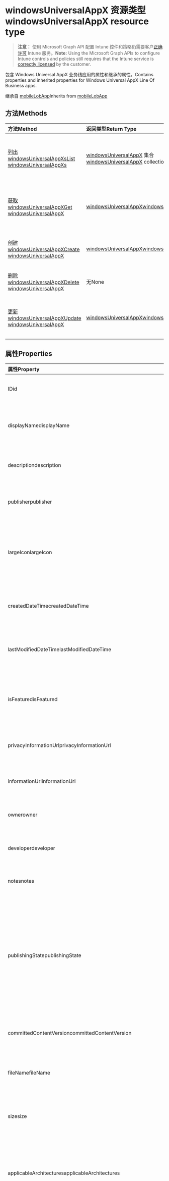 # <a name="windowsuniversalappx-resource-type"></a><span data-ttu-id="52e69-101">windowsUniversalAppX 资源类型</span><span class="sxs-lookup"><span data-stu-id="52e69-101">windowsUniversalAppX resource type</span></span>

> <span data-ttu-id="52e69-102">**注意：** 使用 Microsoft Graph API 配置 Intune 控件和策略仍需要客户[正确许可](https://go.microsoft.com/fwlink/?linkid=839381) Intune 服务。</span><span class="sxs-lookup"><span data-stu-id="52e69-102">**Note:** Using the Microsoft Graph APIs to configure Intune controls and policies still requires that the Intune service is [correctly licensed](https://go.microsoft.com/fwlink/?linkid=839381) by the customer.</span></span>

<span data-ttu-id="52e69-103">包含 Windows Universal AppX 业务线应用的属性和继承的属性。</span><span class="sxs-lookup"><span data-stu-id="52e69-103">Contains properties and inherited properties for Windows Universal AppX Line Of Business apps.</span></span>

<span data-ttu-id="52e69-104">继承自 [mobileLobApp](../resources/intune_apps_mobilelobapp.md)</span><span class="sxs-lookup"><span data-stu-id="52e69-104">Inherits from [mobileLobApp](../resources/intune_apps_mobilelobapp.md)</span></span>

## <a name="methods"></a><span data-ttu-id="52e69-105">方法</span><span class="sxs-lookup"><span data-stu-id="52e69-105">Methods</span></span>
|<span data-ttu-id="52e69-106">方法</span><span class="sxs-lookup"><span data-stu-id="52e69-106">Method</span></span>|<span data-ttu-id="52e69-107">返回类型</span><span class="sxs-lookup"><span data-stu-id="52e69-107">Return Type</span></span>|<span data-ttu-id="52e69-108">说明</span><span class="sxs-lookup"><span data-stu-id="52e69-108">Description</span></span>|
|:---|:---|:---|
|[<span data-ttu-id="52e69-109">列出 windowsUniversalAppXs</span><span class="sxs-lookup"><span data-stu-id="52e69-109">List windowsUniversalAppXs</span></span>](../api/intune_apps_windowsuniversalappx_list.md)|<span data-ttu-id="52e69-110">[windowsUniversalAppX](../resources/intune_apps_windowsuniversalappx.md) 集合</span><span class="sxs-lookup"><span data-stu-id="52e69-110">[windowsUniversalAppX](../resources/intune_apps_windowsuniversalappx.md) collection</span></span>|<span data-ttu-id="52e69-111">列出 [windowsUniversalAppX](../resources/intune_apps_windowsuniversalappx.md) 对象的属性和关系。</span><span class="sxs-lookup"><span data-stu-id="52e69-111">List properties and relationships of the [windowsUniversalAppX](../resources/intune_apps_windowsuniversalappx.md) objects.</span></span>|
|[<span data-ttu-id="52e69-112">获取 windowsUniversalAppX</span><span class="sxs-lookup"><span data-stu-id="52e69-112">Get windowsUniversalAppX</span></span>](../api/intune_apps_windowsuniversalappx_get.md)|[<span data-ttu-id="52e69-113">windowsUniversalAppX</span><span class="sxs-lookup"><span data-stu-id="52e69-113">windowsUniversalAppX</span></span>](../resources/intune_apps_windowsuniversalappx.md)|<span data-ttu-id="52e69-114">读取 [windowsUniversalAppX](../resources/intune_apps_windowsuniversalappx.md) 对象的属性和关系。</span><span class="sxs-lookup"><span data-stu-id="52e69-114">Read properties and relationships of the [windowsUniversalAppX](../resources/intune_apps_windowsuniversalappx.md) object.</span></span>|
|[<span data-ttu-id="52e69-115">创建 windowsUniversalAppX</span><span class="sxs-lookup"><span data-stu-id="52e69-115">Create windowsUniversalAppX</span></span>](../api/intune_apps_windowsuniversalappx_create.md)|[<span data-ttu-id="52e69-116">windowsUniversalAppX</span><span class="sxs-lookup"><span data-stu-id="52e69-116">windowsUniversalAppX</span></span>](../resources/intune_apps_windowsuniversalappx.md)|<span data-ttu-id="52e69-117">创建新的 [windowsUniversalAppX](../resources/intune_apps_windowsuniversalappx.md) 对象。</span><span class="sxs-lookup"><span data-stu-id="52e69-117">Create a new [windowsUniversalAppX](../resources/intune_apps_windowsuniversalappx.md) object.</span></span>|
|[<span data-ttu-id="52e69-118">删除 windowsUniversalAppX</span><span class="sxs-lookup"><span data-stu-id="52e69-118">Delete windowsUniversalAppX</span></span>](../api/intune_apps_windowsuniversalappx_delete.md)|<span data-ttu-id="52e69-119">无</span><span class="sxs-lookup"><span data-stu-id="52e69-119">None</span></span>|<span data-ttu-id="52e69-120">删除 [windowsUniversalAppX](../resources/intune_apps_windowsuniversalappx.md)。</span><span class="sxs-lookup"><span data-stu-id="52e69-120">Deletes a [windowsUniversalAppX](../resources/intune_apps_windowsuniversalappx.md).</span></span>|
|[<span data-ttu-id="52e69-121">更新 windowsUniversalAppX</span><span class="sxs-lookup"><span data-stu-id="52e69-121">Update windowsUniversalAppX</span></span>](../api/intune_apps_windowsuniversalappx_update.md)|[<span data-ttu-id="52e69-122">windowsUniversalAppX</span><span class="sxs-lookup"><span data-stu-id="52e69-122">windowsUniversalAppX</span></span>](../resources/intune_apps_windowsuniversalappx.md)|<span data-ttu-id="52e69-123">更新 [windowsUniversalAppX](../resources/intune_apps_windowsuniversalappx.md) 对象的属性。</span><span class="sxs-lookup"><span data-stu-id="52e69-123">Update the properties of a [windowsUniversalAppX](../resources/intune_apps_windowsuniversalappx.md) object.</span></span>|

## <a name="properties"></a><span data-ttu-id="52e69-124">属性</span><span class="sxs-lookup"><span data-stu-id="52e69-124">Properties</span></span>
|<span data-ttu-id="52e69-125">属性</span><span class="sxs-lookup"><span data-stu-id="52e69-125">Property</span></span>|<span data-ttu-id="52e69-126">类型</span><span class="sxs-lookup"><span data-stu-id="52e69-126">Type</span></span>|<span data-ttu-id="52e69-127">说明</span><span class="sxs-lookup"><span data-stu-id="52e69-127">Description</span></span>|
|:---|:---|:---|
|<span data-ttu-id="52e69-128">ID</span><span class="sxs-lookup"><span data-stu-id="52e69-128">id</span></span>|<span data-ttu-id="52e69-129">字符串</span><span class="sxs-lookup"><span data-stu-id="52e69-129">String</span></span>|<span data-ttu-id="52e69-130">实体的键。</span><span class="sxs-lookup"><span data-stu-id="52e69-130">Key of the entity.</span></span> <span data-ttu-id="52e69-131">继承自 [mobileApp](../resources/intune_apps_mobileapp.md)</span><span class="sxs-lookup"><span data-stu-id="52e69-131">Inherited from [mobileApp](../resources/intune_apps_mobileapp.md)</span></span>|
|<span data-ttu-id="52e69-132">displayName</span><span class="sxs-lookup"><span data-stu-id="52e69-132">displayName</span></span>|<span data-ttu-id="52e69-133">字符串</span><span class="sxs-lookup"><span data-stu-id="52e69-133">String</span></span>|<span data-ttu-id="52e69-134">管理员提供或导入的应用标题。</span><span class="sxs-lookup"><span data-stu-id="52e69-134">The admin provided or imported title of the app.</span></span> <span data-ttu-id="52e69-135">继承自 [mobileApp](../resources/intune_apps_mobileapp.md)</span><span class="sxs-lookup"><span data-stu-id="52e69-135">Inherited from [mobileApp](../resources/intune_apps_mobileapp.md)</span></span>|
|<span data-ttu-id="52e69-136">description</span><span class="sxs-lookup"><span data-stu-id="52e69-136">description</span></span>|<span data-ttu-id="52e69-137">字符串</span><span class="sxs-lookup"><span data-stu-id="52e69-137">String</span></span>|<span data-ttu-id="52e69-138">应用的说明。</span><span class="sxs-lookup"><span data-stu-id="52e69-138">The description of the app.</span></span> <span data-ttu-id="52e69-139">继承自 [mobileApp](../resources/intune_apps_mobileapp.md)</span><span class="sxs-lookup"><span data-stu-id="52e69-139">Inherited from [mobileApp](../resources/intune_apps_mobileapp.md)</span></span>|
|<span data-ttu-id="52e69-140">publisher</span><span class="sxs-lookup"><span data-stu-id="52e69-140">publisher</span></span>|<span data-ttu-id="52e69-141">字符串</span><span class="sxs-lookup"><span data-stu-id="52e69-141">String</span></span>|<span data-ttu-id="52e69-142">应用的发布者。</span><span class="sxs-lookup"><span data-stu-id="52e69-142">The publisher of the app.</span></span> <span data-ttu-id="52e69-143">继承自 [mobileApp](../resources/intune_apps_mobileapp.md)</span><span class="sxs-lookup"><span data-stu-id="52e69-143">Inherited from [mobileApp](../resources/intune_apps_mobileapp.md)</span></span>|
|<span data-ttu-id="52e69-144">largeIcon</span><span class="sxs-lookup"><span data-stu-id="52e69-144">largeIcon</span></span>|[<span data-ttu-id="52e69-145">mimeContent</span><span class="sxs-lookup"><span data-stu-id="52e69-145">mimeContent</span></span>](../resources/intune_shared_mimecontent.md)|<span data-ttu-id="52e69-146">要显示在应用详细信息中并用于图标上传的大图标。</span><span class="sxs-lookup"><span data-stu-id="52e69-146">The large icon, to be displayed in the app details and used for upload of the icon.</span></span> <span data-ttu-id="52e69-147">继承自 [mobileApp](../resources/intune_apps_mobileapp.md)</span><span class="sxs-lookup"><span data-stu-id="52e69-147">Inherited from [mobileApp](../resources/intune_apps_mobileapp.md)</span></span>|
|<span data-ttu-id="52e69-148">createdDateTime</span><span class="sxs-lookup"><span data-stu-id="52e69-148">createdDateTime</span></span>|<span data-ttu-id="52e69-149">DateTimeOffset</span><span class="sxs-lookup"><span data-stu-id="52e69-149">DateTimeOffset</span></span>|<span data-ttu-id="52e69-150">创建应用的日期和时间。</span><span class="sxs-lookup"><span data-stu-id="52e69-150">The date and time the app was created.</span></span> <span data-ttu-id="52e69-151">继承自 [mobileApp](../resources/intune_apps_mobileapp.md)</span><span class="sxs-lookup"><span data-stu-id="52e69-151">Inherited from [mobileApp](../resources/intune_apps_mobileapp.md)</span></span>|
|<span data-ttu-id="52e69-152">lastModifiedDateTime</span><span class="sxs-lookup"><span data-stu-id="52e69-152">lastModifiedDateTime</span></span>|<span data-ttu-id="52e69-153">DateTimeOffset</span><span class="sxs-lookup"><span data-stu-id="52e69-153">DateTimeOffset</span></span>|<span data-ttu-id="52e69-154">上次修改应用的日期和时间。</span><span class="sxs-lookup"><span data-stu-id="52e69-154">The date and time the app was last modified.</span></span> <span data-ttu-id="52e69-155">继承自 [mobileApp](../resources/intune_apps_mobileapp.md)</span><span class="sxs-lookup"><span data-stu-id="52e69-155">Inherited from [mobileApp](../resources/intune_apps_mobileapp.md)</span></span>|
|<span data-ttu-id="52e69-156">isFeatured</span><span class="sxs-lookup"><span data-stu-id="52e69-156">isFeatured</span></span>|<span data-ttu-id="52e69-157">布尔</span><span class="sxs-lookup"><span data-stu-id="52e69-157">Boolean</span></span>|<span data-ttu-id="52e69-158">指示应用是否被管理员标记为特色的值。继承自 [mobileApp](../resources/intune_apps_mobileapp.md)</span><span class="sxs-lookup"><span data-stu-id="52e69-158">The value indicating whether the app is marked as featured by the admin. Inherited from [mobileApp](../resources/intune_apps_mobileapp.md)</span></span>|
|<span data-ttu-id="52e69-159">privacyInformationUrl</span><span class="sxs-lookup"><span data-stu-id="52e69-159">privacyInformationUrl</span></span>|<span data-ttu-id="52e69-160">字符串</span><span class="sxs-lookup"><span data-stu-id="52e69-160">String</span></span>|<span data-ttu-id="52e69-161">隐私声明 Url。</span><span class="sxs-lookup"><span data-stu-id="52e69-161">The privacy statement Url.</span></span> <span data-ttu-id="52e69-162">继承自 [mobileApp](../resources/intune_apps_mobileapp.md)</span><span class="sxs-lookup"><span data-stu-id="52e69-162">Inherited from [mobileApp](../resources/intune_apps_mobileapp.md)</span></span>|
|<span data-ttu-id="52e69-163">informationUrl</span><span class="sxs-lookup"><span data-stu-id="52e69-163">informationUrl</span></span>|<span data-ttu-id="52e69-164">字符串</span><span class="sxs-lookup"><span data-stu-id="52e69-164">String</span></span>|<span data-ttu-id="52e69-165">详细信息 Url。</span><span class="sxs-lookup"><span data-stu-id="52e69-165">The more information Url.</span></span> <span data-ttu-id="52e69-166">继承自 [mobileApp](../resources/intune_apps_mobileapp.md)</span><span class="sxs-lookup"><span data-stu-id="52e69-166">Inherited from [mobileApp](../resources/intune_apps_mobileapp.md)</span></span>|
|<span data-ttu-id="52e69-167">owner</span><span class="sxs-lookup"><span data-stu-id="52e69-167">owner</span></span>|<span data-ttu-id="52e69-168">字符串</span><span class="sxs-lookup"><span data-stu-id="52e69-168">String</span></span>|<span data-ttu-id="52e69-169">应用的所有者。</span><span class="sxs-lookup"><span data-stu-id="52e69-169">The owner of the app.</span></span> <span data-ttu-id="52e69-170">继承自 [mobileApp](../resources/intune_apps_mobileapp.md)</span><span class="sxs-lookup"><span data-stu-id="52e69-170">Inherited from [mobileApp](../resources/intune_apps_mobileapp.md)</span></span>|
|<span data-ttu-id="52e69-171">developer</span><span class="sxs-lookup"><span data-stu-id="52e69-171">developer</span></span>|<span data-ttu-id="52e69-172">字符串</span><span class="sxs-lookup"><span data-stu-id="52e69-172">String</span></span>|<span data-ttu-id="52e69-173">应用的开发者。</span><span class="sxs-lookup"><span data-stu-id="52e69-173">The developer of the app.</span></span> <span data-ttu-id="52e69-174">继承自 [mobileApp](../resources/intune_apps_mobileapp.md)</span><span class="sxs-lookup"><span data-stu-id="52e69-174">Inherited from [mobileApp](../resources/intune_apps_mobileapp.md)</span></span>|
|<span data-ttu-id="52e69-175">notes</span><span class="sxs-lookup"><span data-stu-id="52e69-175">notes</span></span>|<span data-ttu-id="52e69-176">字符串</span><span class="sxs-lookup"><span data-stu-id="52e69-176">String</span></span>|<span data-ttu-id="52e69-177">应用的备注。</span><span class="sxs-lookup"><span data-stu-id="52e69-177">Notes for the app.</span></span> <span data-ttu-id="52e69-178">继承自 [mobileApp](../resources/intune_apps_mobileapp.md)</span><span class="sxs-lookup"><span data-stu-id="52e69-178">Inherited from [mobileApp](../resources/intune_apps_mobileapp.md)</span></span>|
|<span data-ttu-id="52e69-179">publishingState</span><span class="sxs-lookup"><span data-stu-id="52e69-179">publishingState</span></span>|[<span data-ttu-id="52e69-180">mobileAppPublishingState</span><span class="sxs-lookup"><span data-stu-id="52e69-180">mobileAppPublishingState</span></span>](../resources/intune_apps_mobileapppublishingstate.md)|<span data-ttu-id="52e69-p113">应用程序的发布状态。除非应用程序发布，否则无法分配应用程序。继承自 [mobileApp](../resources/intune_apps_mobileapp.md)。可能的值为：`notPublished`、`processing`、`published`。</span><span class="sxs-lookup"><span data-stu-id="52e69-p113">The publishing state for the app. The app cannot be assigned unless the app is published. Inherited from [mobileApp](../resources/intune_apps_mobileapp.md). The possible values are: `notPublished`, `processing`, `published`.</span></span>|
|<span data-ttu-id="52e69-185">committedContentVersion</span><span class="sxs-lookup"><span data-stu-id="52e69-185">committedContentVersion</span></span>|<span data-ttu-id="52e69-186">字符串</span><span class="sxs-lookup"><span data-stu-id="52e69-186">String</span></span>|<span data-ttu-id="52e69-187">内部提交的内容版本。</span><span class="sxs-lookup"><span data-stu-id="52e69-187">The internal committed content version.</span></span> <span data-ttu-id="52e69-188">继承自 [mobileLobApp](../resources/intune_apps_mobilelobapp.md)</span><span class="sxs-lookup"><span data-stu-id="52e69-188">Inherited from [mobileLobApp](../resources/intune_apps_mobilelobapp.md)</span></span>|
|<span data-ttu-id="52e69-189">fileName</span><span class="sxs-lookup"><span data-stu-id="52e69-189">fileName</span></span>|<span data-ttu-id="52e69-190">字符串</span><span class="sxs-lookup"><span data-stu-id="52e69-190">String</span></span>|<span data-ttu-id="52e69-191">主 Lob 应用程序文件的名称。</span><span class="sxs-lookup"><span data-stu-id="52e69-191">The name of the main Lob application file.</span></span> <span data-ttu-id="52e69-192">继承自 [mobileLobApp](../resources/intune_apps_mobilelobapp.md)</span><span class="sxs-lookup"><span data-stu-id="52e69-192">Inherited from [mobileLobApp](../resources/intune_apps_mobilelobapp.md)</span></span>|
|<span data-ttu-id="52e69-193">size</span><span class="sxs-lookup"><span data-stu-id="52e69-193">size</span></span>|<span data-ttu-id="52e69-194">Int64</span><span class="sxs-lookup"><span data-stu-id="52e69-194">Int64</span></span>|<span data-ttu-id="52e69-195">总大小，包括所有已上传文件。</span><span class="sxs-lookup"><span data-stu-id="52e69-195">The total size, including all uploaded files.</span></span> <span data-ttu-id="52e69-196">继承自 [mobileLobApp](../resources/intune_apps_mobilelobapp.md)</span><span class="sxs-lookup"><span data-stu-id="52e69-196">Inherited from [mobileLobApp](../resources/intune_apps_mobilelobapp.md)</span></span>|
|<span data-ttu-id="52e69-197">applicableArchitectures</span><span class="sxs-lookup"><span data-stu-id="52e69-197">applicableArchitectures</span></span>|[<span data-ttu-id="52e69-198">windowsArchitecture</span><span class="sxs-lookup"><span data-stu-id="52e69-198">windowsArchitecture</span></span>](../resources/intune_apps_windowsarchitecture.md)|<span data-ttu-id="52e69-p117">此应用程序可以运行的 Windows 体系结构。可能的值为：`none`，`x86`，`x64`，`arm`，`neutral`。</span><span class="sxs-lookup"><span data-stu-id="52e69-p117">The Windows architecture(s) for which this app can run on. The possible values are: `none`, `x86`, `x64`, `arm`, `neutral`.</span></span>|
|<span data-ttu-id="52e69-201">applicableDeviceTypes</span><span class="sxs-lookup"><span data-stu-id="52e69-201">applicableDeviceTypes</span></span>|[<span data-ttu-id="52e69-202">windowsDeviceType</span><span class="sxs-lookup"><span data-stu-id="52e69-202">windowsDeviceType</span></span>](../resources/intune_apps_windowsdevicetype.md)|<span data-ttu-id="52e69-p118">此应用程序可以运行的 Windows 设备类型。可能的值为：`none`，`desktop`，`mobile`，`holographic`，`team`。</span><span class="sxs-lookup"><span data-stu-id="52e69-p118">The Windows device type(s) for which this app can run on. The possible values are: `none`, `desktop`, `mobile`, `holographic`, `team`.</span></span>|
|<span data-ttu-id="52e69-205">identityName</span><span class="sxs-lookup"><span data-stu-id="52e69-205">identityName</span></span>|<span data-ttu-id="52e69-206">字符串</span><span class="sxs-lookup"><span data-stu-id="52e69-206">String</span></span>|<span data-ttu-id="52e69-207">标识名称。</span><span class="sxs-lookup"><span data-stu-id="52e69-207">The Identity Name.</span></span>|
|<span data-ttu-id="52e69-208">identityPublisherHash</span><span class="sxs-lookup"><span data-stu-id="52e69-208">identityPublisherHash</span></span>|<span data-ttu-id="52e69-209">字符串</span><span class="sxs-lookup"><span data-stu-id="52e69-209">String</span></span>|<span data-ttu-id="52e69-210">标识发布者哈希。</span><span class="sxs-lookup"><span data-stu-id="52e69-210">The Identity Publisher Hash.</span></span>|
|<span data-ttu-id="52e69-211">identityResourceIdentifier</span><span class="sxs-lookup"><span data-stu-id="52e69-211">identityResourceIdentifier</span></span>|<span data-ttu-id="52e69-212">字符串</span><span class="sxs-lookup"><span data-stu-id="52e69-212">String</span></span>|<span data-ttu-id="52e69-213">标识资源标识符。</span><span class="sxs-lookup"><span data-stu-id="52e69-213">The Identity Resource Identifier.</span></span>|
|<span data-ttu-id="52e69-214">isBundle</span><span class="sxs-lookup"><span data-stu-id="52e69-214">isBundle</span></span>|<span data-ttu-id="52e69-215">布尔</span><span class="sxs-lookup"><span data-stu-id="52e69-215">Boolean</span></span>|<span data-ttu-id="52e69-216">应用是否为捆绑包。</span><span class="sxs-lookup"><span data-stu-id="52e69-216">Whether or not the app is a bundle.</span></span>|
|<span data-ttu-id="52e69-217">minimumSupportedOperatingSystem</span><span class="sxs-lookup"><span data-stu-id="52e69-217">minimumSupportedOperatingSystem</span></span>|[<span data-ttu-id="52e69-218">windowsMinimumOperatingSystem</span><span class="sxs-lookup"><span data-stu-id="52e69-218">windowsMinimumOperatingSystem</span></span>](../resources/intune_apps_windowsminimumoperatingsystem.md)|<span data-ttu-id="52e69-219">最低适用操作系统的值。</span><span class="sxs-lookup"><span data-stu-id="52e69-219">The value for the minimum applicable operating system.</span></span>|
|<span data-ttu-id="52e69-220">identityVersion</span><span class="sxs-lookup"><span data-stu-id="52e69-220">identityVersion</span></span>|<span data-ttu-id="52e69-221">字符串</span><span class="sxs-lookup"><span data-stu-id="52e69-221">String</span></span>|<span data-ttu-id="52e69-222">标识版本。</span><span class="sxs-lookup"><span data-stu-id="52e69-222">The identity version.</span></span>|

## <a name="relationships"></a><span data-ttu-id="52e69-223">关系</span><span class="sxs-lookup"><span data-stu-id="52e69-223">Relationships</span></span>
|<span data-ttu-id="52e69-224">关系</span><span class="sxs-lookup"><span data-stu-id="52e69-224">Relationship</span></span>|<span data-ttu-id="52e69-225">类型</span><span class="sxs-lookup"><span data-stu-id="52e69-225">Type</span></span>|<span data-ttu-id="52e69-226">说明</span><span class="sxs-lookup"><span data-stu-id="52e69-226">Description</span></span>|
|:---|:---|:---|
|<span data-ttu-id="52e69-227">categories</span><span class="sxs-lookup"><span data-stu-id="52e69-227">categories</span></span>|<span data-ttu-id="52e69-228">[mobileAppCategory](../resources/intune_apps_mobileappcategory.md) 集合</span><span class="sxs-lookup"><span data-stu-id="52e69-228">[mobileAppCategory](../resources/intune_apps_mobileappcategory.md) collection</span></span>|<span data-ttu-id="52e69-229">此应用的类别列表。</span><span class="sxs-lookup"><span data-stu-id="52e69-229">The list of categories for this app.</span></span> <span data-ttu-id="52e69-230">继承自 [mobileApp](../resources/intune_apps_mobileapp.md)</span><span class="sxs-lookup"><span data-stu-id="52e69-230">Inherited from [mobileApp](../resources/intune_apps_mobileapp.md)</span></span>|
|<span data-ttu-id="52e69-231">assignments</span><span class="sxs-lookup"><span data-stu-id="52e69-231">assignments</span></span>|<span data-ttu-id="52e69-232">[mobileAppAssignment](../resources/intune_apps_mobileappassignment.md) 集合</span><span class="sxs-lookup"><span data-stu-id="52e69-232">[mobileAppAssignment](../resources/intune_apps_mobileappassignment.md) collection</span></span>|<span data-ttu-id="52e69-233">此移动应用的组分配的列表。</span><span class="sxs-lookup"><span data-stu-id="52e69-233">The list of group assignments for this mobile app.</span></span> <span data-ttu-id="52e69-234">继承自 [mobileApp](../resources/intune_apps_mobileapp.md)</span><span class="sxs-lookup"><span data-stu-id="52e69-234">Inherited from [mobileApp](../resources/intune_apps_mobileapp.md)</span></span>|
|<span data-ttu-id="52e69-235">contentVersions</span><span class="sxs-lookup"><span data-stu-id="52e69-235">contentVersions</span></span>|<span data-ttu-id="52e69-236">[mobileAppContent](../resources/intune_apps_mobileappcontent.md) 集合</span><span class="sxs-lookup"><span data-stu-id="52e69-236">[mobileAppContent](../resources/intune_apps_mobileappcontent.md) collection</span></span>|<span data-ttu-id="52e69-237">此应用的内容版本列表。</span><span class="sxs-lookup"><span data-stu-id="52e69-237">The list of content versions for this app.</span></span> <span data-ttu-id="52e69-238">继承自 [mobileLobApp](../resources/intune_apps_mobilelobapp.md)</span><span class="sxs-lookup"><span data-stu-id="52e69-238">Inherited from [mobileLobApp](../resources/intune_apps_mobilelobapp.md)</span></span>|

## <a name="json-representation"></a><span data-ttu-id="52e69-239">JSON 表示形式</span><span class="sxs-lookup"><span data-stu-id="52e69-239">JSON Representation</span></span>
<span data-ttu-id="52e69-240">下面是资源的 JSON 表示形式。</span><span class="sxs-lookup"><span data-stu-id="52e69-240">Here is a JSON representation of the resource.</span></span>
<!--{
  "blockType": "resource",
  "baseType": "microsoft.graph.mobileLobApp",
  "keyProperty": "id",
  "@odata.type": "microsoft.graph.windowsUniversalAppX"
}-->
``` json
{
  "@odata.type": "#microsoft.graph.windowsUniversalAppX",
  "id": "String (identifier)",
  "displayName": "String",
  "description": "String",
  "publisher": "String",
  "largeIcon": {
    "@odata.type": "microsoft.graph.mimeContent",
    "type": "String",
    "value": "binary"
  },
  "createdDateTime": "String (timestamp)",
  "lastModifiedDateTime": "String (timestamp)",
  "isFeatured": true,
  "privacyInformationUrl": "String",
  "informationUrl": "String",
  "owner": "String",
  "developer": "String",
  "notes": "String",
  "publishingState": "String",
  "committedContentVersion": "String",
  "fileName": "String",
  "size": 1024,
  "applicableArchitectures": "String",
  "applicableDeviceTypes": "String",
  "identityName": "String",
  "identityPublisherHash": "String",
  "identityResourceIdentifier": "String",
  "isBundle": true,
  "minimumSupportedOperatingSystem": {
    "@odata.type": "microsoft.graph.windowsMinimumOperatingSystem",
    "v8_0": true,
    "v8_1": true,
    "v10_0": true
  },
  "identityVersion": "String"
}
```








